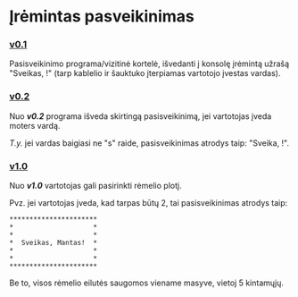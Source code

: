 # Įrėmintas pasveikinimas

### [v0.1](https://github.com/MantasM2001/VU-OP-Nr.1-Iremintas-Pasveikinimas/releases/tag/v0.1)

Pasisveikinimo programa/vizitinė kortelė, išvedanti į konsolę įrėmintą užrašą "Sveikas, !" (tarp kablelio ir šauktuko įterpiamas vartotojo įvestas vardas).

### [v0.2](https://github.com/MantasM2001/VU-OP-Nr.1-Iremintas-Pasveikinimas/releases/tag/v0.2)
Nuo ***v0.2*** programa išveda skirtingą pasisveikinimą, jei vartotojas įveda moters vardą.

*T.y.* jei vardas baigiasi ne "s" raide, pasisveikinimas atrodys taip: "Sveika, !".

### [v1.0](https://github.com/MantasM2001/VU-OP-Nr.1-Iremintas-Pasveikinimas/releases/tag/v1.0)
Nuo ***v1.0*** vartotojas gali pasirinkti rėmelio plotį. 

Pvz. jei vartotojas įveda, kad tarpas būtų 2, tai pasisveikinimas atrodys taip:

```shell
**********************
*                    *
*                    *
*  Sveikas, Mantas!  *
*                    *
*                    *
**********************
```

Be to, visos rėmelio eilutės saugomos viename masyve, vietoj 5 kintamųjų.

